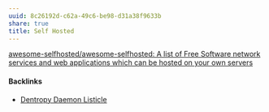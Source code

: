 ```yaml
---
uuid: 8c26192d-c62a-49c6-be98-d31a38f9633b
share: true
title: Self Hosted
---
```

[awesome-selfhosted/awesome-selfhosted: A list of Free Software network services and web applications which can be hosted on your own servers](https://github.com/awesome-selfhosted/awesome-selfhosted)

#### Backlinks

* [Dentropy Daemon Listicle](/15c66694-3dc9-4115-afb8-887a6e52ffea)